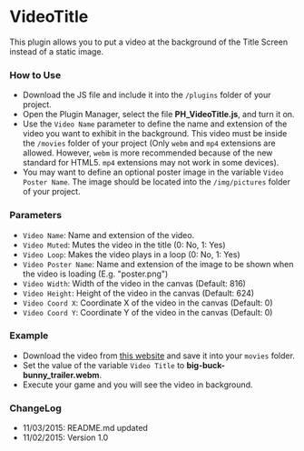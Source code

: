 # VideoTitle
This plugin allows you to put a video at the background of the Title Screen instead of a static image.

### How to Use
* Download the JS file and include it into the ```/plugins``` folder of your project.
* Open the Plugin Manager, select the file **PH_VideoTitle.js**, and turn it on.
* Use the ```Video Name``` parameter to define the name and extension of the video you want to exhibit in the background. This video must be inside the ```/movies``` folder of your project (Only ``webm`` and ``mp4`` extensions are allowed. However, ``webm`` is more recommended because of the new standard for HTML5. ``mp4`` extensions may not work in some devices).
* You may want to define an optional poster image in the variable ``Video Poster Name``. The image should be located into the ``/img/pictures`` folder of your project.

### Parameters
* ``Video Name``: Name and extension of the video.
* ``Video Muted``: Mutes the video in the title (0: No, 1: Yes)
* ``Video Loop``: Makes the video plays in a loop (0: No, 1: Yes)
* ``Video Poster Name``: Name and extension of the image to be shown when the video is loading (E.g. "poster.png")
* ``Video Width``: Width of the video in the canvas (Default: 816)
* ``Video Height``: Height of the video in the canvas (Default: 624)
* ``Video Coord X``: Coordinate X of the video in the canvas (Default: 0)
* ``Video Coord Y``: Coordinate Y of the video in the canvas (Default: 0)

### Example
* Download the video from [this website](http://video.webmfiles.org/big-buck-bunny_trailer.webm) and save it into your ``movies`` folder.
* Set the value of the variable ``Video Title`` to **big-buck-bunny_trailer.webm**.
* Execute your game and you will see the video in background.

### ChangeLog
* 11/03/2015: README.md updated
* 11/02/2015: Version 1.0